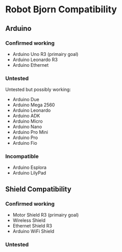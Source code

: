 # Robot Bjorn Compatibility #

## Arduino ##
### Confirmed working ###

* Arduino Uno R3 (primairy goal)
* Arduino Leonardo R3
* Arduino Ethernet

### Untested ###
Untested but possibly working:

* Arduino Due
* Arduino Mega 2560
* Arduino Leonardo
* Arduino ADK
* Arduino Micro
* Arduino Nano
* Arduino Pro Mini
* Arduino Pro
* Arduino Fio

### Incompatible ###

* Arduino Esplora
* Arduino LilyPad 

## Shield Compatibility ##
### Confirmed working ###
* Motor Shield R3 (primairy goal)
* Wireless Shield 
* Ethernet Shield R3
* Arduino WiFi Shield

### Untested ###
